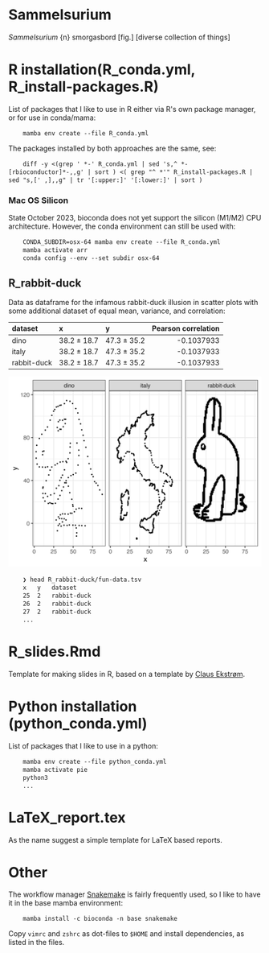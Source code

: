 # Sammelsurium

*Sammelsurium* {n} smorgasbord [fig.] [diverse collection of things]

# R installation(R_conda.yml, R_install-packages.R)

List of packages that I like to use in R either via R's own package manager, or
for use in conda/mama:

        mamba env create --file R_conda.yml

The packages installed by both approaches are the same, see:

        diff -y <(grep ' *-' R_conda.yml | sed 's,^ *- [rbioconductor]*-,,g' | sort ) <( grep "^ *'" R_install-packages.R | sed "s,[' ,],,g" | tr '[:upper:]' '[:lower:]' | sort )

### Mac OS Silicon

State October 2023, bioconda does not yet support the silicon (M1/M2) CPU
architecture. However, the conda environment can still be used with:

        CONDA_SUBDIR=osx-64 mamba env create --file R_conda.yml
        mamba activate arr
        conda config --env --set subdir osx-64

## R_rabbit-duck

Data as dataframe for the infamous rabbit-duck illusion in scatter plots with some additional dataset of equal mean, variance, and correlation:

|dataset     |x           |y           | Pearson correlation|
|:-----------|:-----------|:-----------|-------------------:|
|dino        |38.2 ± 18.7 |47.3 ± 35.2 |          -0.1037933|
|italy       |38.2 ± 18.7 |47.3 ± 35.2 |          -0.1037933|
|rabbit-duck |38.2 ± 18.7 |47.3 ± 35.2 |          -0.1037933|

![Scatter plot to show rabbit duck illusion](R_rabbit-duck/fun-data.jpg)

        ❯ head R_rabbit-duck/fun-data.tsv
        x	y	dataset
        25	2	rabbit-duck
        26	2	rabbit-duck
        27	2	rabbit-duck
        ...


# R_slides.Rmd

Template for making slides in R, based on a template by [Claus Ekstrøm](https://publichealth.ku.dk/staff/?pure=en/persons/114029).

# Python installation (python_conda.yml)

List of packages that I like to use in a python:

        mamba env create --file python_conda.yml
        mamba activate pie
        python3
        ...

# LaTeX_report.tex

As the name suggest a simple template for LaTeX based reports.



# Other 

The workflow manager [Snakemake](https://snakemake.readthedocs.io/en/stable/) is
fairly frequently used, so I like to have it in the base mamba environment:

        mamba install -c bioconda -n base snakemake

Copy `vimrc` and `zshrc` as dot-files to `$HOME` and install dependencies, as
listed in the files.
